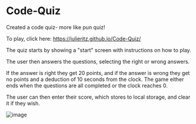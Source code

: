 # Code-Quiz

Created a code quiz- more like pun quiz!

To play, click here: https://julieritz.github.io/Code-Quiz/

The quiz starts by showing a "start" screen with instructions on how to play.

The user then answers the questions, selecting the right or wrong answers.

If the answer is right they get 20 points, and if the answer is wrong they get no points and a deduction of 10 seconds from the clock. The game either ends when the questions are all completed or the clock reaches 0.

The user can then enter their score, which stores to local storage, and clear it if they wish.

![image](https://user-images.githubusercontent.com/60047114/77840798-160cba80-7140-11ea-8933-e43c8b8d44e9.png)
